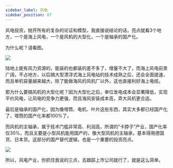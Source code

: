 ```yaml
---
sidebar_label: 风电
sidebar_position: 87
---
```


风电投资，抛开所有的复杂的论证和模型，我直接说结论的话，亮点就看3个地方，一个是海上风电，一个是风机的大型化，一个是轴承的国产化。

为什么呢？请看图。

![](https://img.arctee.cn/one/202211291634780.png)

陆地上能有风力资源的，能装的也都装的差不多了，增量不大了，而海上风电前景广阔，不占地方，以后搞大型漂浮式海上风电站的技术成熟之后，还会全面提速，而且单机容量越来越大，除了能做海风的风机厂以外，这也直接利好海上电缆。

那为什么要搞风机的大型化呢？因为大型化之后，单位发电成本会显著降低，实现平价风电，让风电的竞争力更强，而且海风安装成本高，弄大风机更合适。

最后是轴承的国产化，因为像塔筒、电机、叶片这些东西，其实大多都已经国产化了，塔筒的国产化率都100%了。

而风机的主轴承，属于技术门槛非常高、利润高，所谓的“卡脖子”产业，国产化率仅30%，而且主要是小型风机能用国产的，像大型风机的主轴承，基本得用德国货、日本货。这部分的国产替代逻辑，也是一个重要的投资亮点。

![](https://img.arctee.cn/one/202211291635424.png)

所以，风电产业，你抓住我说的三点，去跟踪上市公司就行了，就是这么简单。